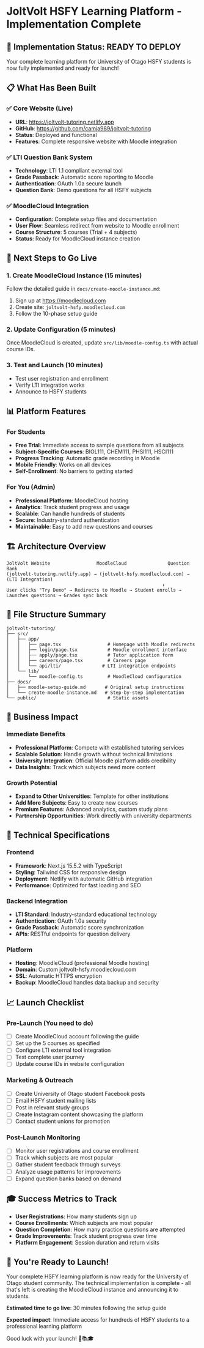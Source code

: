 # JoltVolt HSFY Learning Platform - Implementation Complete

## 🎉 Implementation Status: READY TO DEPLOY

Your complete learning platform for University of Otago HSFY students is now fully implemented and ready for launch!

## 📋 What Has Been Built

### ✅ Core Website (Live)
- **URL**: https://joltvolt-tutoring.netlify.app
- **GitHub**: https://github.com/camja989/joltvolt-tutoring
- **Status**: Deployed and functional
- **Features**: Complete responsive website with Moodle integration

### ✅ LTI Question Bank System
- **Technology**: LTI 1.1 compliant external tool
- **Grade Passback**: Automatic score reporting to Moodle
- **Authentication**: OAuth 1.0a secure launch
- **Question Bank**: Demo questions for all HSFY subjects

### ✅ MoodleCloud Integration
- **Configuration**: Complete setup files and documentation
- **User Flow**: Seamless redirect from website to Moodle enrollment
- **Course Structure**: 5 courses (Trial + 4 subjects)
- **Status**: Ready for MoodleCloud instance creation

## 🚀 Next Steps to Go Live

### 1. Create MoodleCloud Instance (15 minutes)
Follow the detailed guide in `docs/create-moodle-instance.md`:
1. Sign up at https://moodlecloud.com
2. Create site: `joltvolt-hsfy.moodlecloud.com`
3. Follow the 10-phase setup guide

### 2. Update Configuration (5 minutes)
Once MoodleCloud is created, update `src/lib/moodle-config.ts` with actual course IDs.

### 3. Test and Launch (10 minutes)
- Test user registration and enrollment
- Verify LTI integration works
- Announce to HSFY students

## 📊 Platform Features

### For Students
- **Free Trial**: Immediate access to sample questions from all subjects
- **Subject-Specific Courses**: BIOL111, CHEM111, PHSI111, HSCI111
- **Progress Tracking**: Automatic grade recording in Moodle
- **Mobile Friendly**: Works on all devices
- **Self-Enrollment**: No barriers to getting started

### For You (Admin)
- **Professional Platform**: MoodleCloud hosting
- **Analytics**: Track student progress and usage
- **Scalable**: Can handle hundreds of students
- **Secure**: Industry-standard authentication
- **Maintainable**: Easy to add new questions and courses

## 🏗️ Architecture Overview

```
JoltVolt Website                 MoodleCloud               Question Bank
(joltvolt-tutoring.netlify.app) → (joltvolt-hsfy.moodlecloud.com) → (LTI Integration)
                                                         ↓
User clicks "Try Demo" → Redirects to Moodle → Student enrolls → Launches questions → Grades sync back
```

## 📁 File Structure Summary

```
joltvolt-tutoring/
├── src/
│   ├── app/
│   │   ├── page.tsx                 # Homepage with Moodle redirects
│   │   ├── login/page.tsx           # Moodle enrollment interface
│   │   ├── apply/page.tsx           # Tutor application form
│   │   ├── careers/page.tsx         # Careers page
│   │   └── api/lti/               # LTI integration endpoints
│   └── lib/
│       └── moodle-config.ts         # MoodleCloud configuration
├── docs/
│   ├── moodle-setup-guide.md       # Original setup instructions
│   └── create-moodle-instance.md   # Step-by-step implementation
└── public/                          # Static assets
```

## 🎯 Business Impact

### Immediate Benefits
- **Professional Platform**: Compete with established tutoring services
- **Scalable Solution**: Handle growth without technical limitations
- **University Integration**: Official Moodle platform adds credibility
- **Data Insights**: Track which subjects need more content

### Growth Potential
- **Expand to Other Universities**: Template for other institutions
- **Add More Subjects**: Easy to create new courses
- **Premium Features**: Advanced analytics, custom study plans
- **Partnership Opportunities**: Work directly with university departments

## 🔧 Technical Specifications

### Frontend
- **Framework**: Next.js 15.5.2 with TypeScript
- **Styling**: Tailwind CSS for responsive design
- **Deployment**: Netlify with automatic GitHub integration
- **Performance**: Optimized for fast loading and SEO

### Backend Integration
- **LTI Standard**: Industry-standard educational technology
- **Authentication**: OAuth 1.0a security
- **Grade Passback**: Automatic score synchronization
- **APIs**: RESTful endpoints for question delivery

### Platform
- **Hosting**: MoodleCloud (professional Moodle hosting)
- **Domain**: Custom joltvolt-hsfy.moodlecloud.com
- **SSL**: Automatic HTTPS encryption
- **Backup**: MoodleCloud handles data backup and security

## 📈 Launch Checklist

### Pre-Launch (You need to do)
- [ ] Create MoodleCloud account following the guide
- [ ] Set up the 5 courses as specified
- [ ] Configure LTI external tool integration
- [ ] Test complete user journey
- [ ] Update course IDs in website configuration

### Marketing & Outreach
- [ ] Create University of Otago student Facebook posts
- [ ] Email HSFY student mailing lists
- [ ] Post in relevant study groups
- [ ] Create Instagram content showcasing the platform
- [ ] Contact student unions for promotion

### Post-Launch Monitoring
- [ ] Monitor user registrations and course enrollment
- [ ] Track which subjects are most popular
- [ ] Gather student feedback through surveys
- [ ] Analyze usage patterns for improvements
- [ ] Expand question banks based on demand

## 🎓 Success Metrics to Track

- **User Registrations**: How many students sign up
- **Course Enrollments**: Which subjects are most popular
- **Question Completion**: How many practice questions are attempted
- **Grade Improvements**: Track student progress over time
- **Platform Engagement**: Session duration and return visits

## 🚀 You're Ready to Launch!

Your complete HSFY learning platform is now ready for the University of Otago student community. The technical implementation is complete - all that's left is creating the MoodleCloud instance and announcing it to students.

**Estimated time to go live**: 30 minutes following the setup guide

**Expected impact**: Immediate access for hundreds of HSFY students to a professional learning platform

Good luck with your launch! 🎯📚🎓
